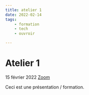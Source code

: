 ```yaml
---
title: atelier 1 
date: 2022-02-14
tags:
    - formation
    - tech
    - ouvroir

---
```


# Atelier 1
15 février 2022
[Zoom](https://umontreal.zoom.us/s/82480661654?pwd=cUlzb09hZ3lkd2UvcmpPbTdmQkZBQT09#success)

Ceci est une présentation / formation. 
